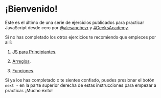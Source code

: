 # ¡Bienvenido!

Este es el último de una serie de ejercicios publicados para practicar JavaScript desde cero por [@alesanchezr](https://twitter.com/alesanchezr) y [4GeeksAcademy](https://4geeksacademy.com).

Si no has completado los otros ejercicios te recomiendo que empieces por allí:

1. [JS para Principiantes](https://github.com/4GeeksAcademy/javascript-beginner-exercises-tutorial).

2. [Arreglos](https://github.com/4GeeksAcademy/javascript-arrays-exercises-tutorial).

3. [Funciones](https://github.com/4GeeksAcademy/javascript-functions-exercises-tutorial).

Si ya los has completado o te sientes confiado, puedes presionar el botón `next →` en la parte superior derecha de estas instrucciones para empezar a practicar. ¡Mucho éxito!
